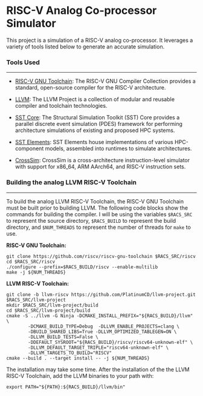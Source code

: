 # RISC-V Analog Co-processor Simulator

This project is a simulation of a RISC-V analog co-processor. It leverages a variety of tools listed below to generate an accurate simulation. 

### Tools Used 
---

- [RISC-V GNU Toolchain](https://github.com/riscv/riscv-gnu-toolchain): The RISC-V GNU Compiler Collection provides a standard, open-source compiler for the RISC-V architecture.

- [LLVM](https://github.com/llvm/llvm-project): The LLVM Project is a collection of modular and reusable compiler and toolchain technologies.

- [SST Core](https://github.com/sstsimulator/sst-core): The Structural Simulation Toolkit (SST) Core provides a parallel discrete event simulation (PDES) framework for performing architecture simulations of existing and proposed HPC systems.

- [SST Elements](https://github.com/sstsimulator/sst-elements/): SST Elements house implementations of various HPC-component models, assembled into runtimes to simulate architectures. 

- [CrossSim](https://github.com/sandialabs/cross-sim): CrossSim is a cross-architecture instruction-level simulator with support for x86_64, ARM AArch64, and RISC-V instruction sets.

### Building the analog LLVM RISC-V Toolchain
---

To build the analog LLVM RISC-V Toolchain, the RISC-V GNU Toolchain must be built prior to building LLVM. The following code blocks show the commands for building the compiler. I will be using the variables `$RACS_SRC` to represent the source directory, `$RACS_BUILD` to represent the build directory, and `$NUM_THREADS` to represent the number of threads for `make` to use.

__RISC-V GNU Toolchain:__
```
git clone https://github.com/riscv/riscv-gnu-toolchain $RACS_SRC/riscv
cd $RACS_SRC/riscv
./configure --prefix=$RACS_BUILD/riscv --enable-multilib
make -j ${NUM_THREADS}
```

__LLVM RISC-V Toolchain:__
```
git clone -b llvm-riscv https://github.com/PlatinumCD/llvm-project.git $RACS_SRC/llvm-project
mkdir $RACS_SRC/llvm-project/build
cd $RACS_SRC/llvm-project/build
cmake -S ../llvm -G Ninja -DCMAKE_INSTALL_PREFIX="${RACS_BUILD}/llvm" \
        -DCMAKE_BUILD_TYPE=Debug  -DLLVM_ENABLE_PROJECTS=clang \
        -DBUILD_SHARED_LIBS=True -DLLVM_OPTIMIZED_TABLEGEN=ON \
        -DLLVM_BUILD_TESTS=False \
        -DDEFAULT_SYSROOT="${RACS_BUILD}/riscv/riscv64-unknown-elf" \
        -DLLVM_DEFAULT_TARGET_TRIPLE="riscv64-unknown-elf" \
        -DLLVM_TARGETS_TO_BUILD="RISCV"
cmake --build . --target install -- -j ${NUM_THREADS}
```

The installation may take some time. After the installation of the the LLVM RISC-V Toolchain, add the LLVM binaries to your path with:
```
export PATH="${PATH}:${RACS_BUILD}/llvm/bin"
```



